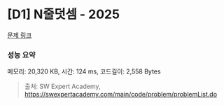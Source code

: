 # [D1] N줄덧셈 - 2025 

[문제 링크](https://swexpertacademy.com/main/code/problem/problemDetail.do?contestProbId=AV5QFZtaAscDFAUq) 

### 성능 요약

메모리: 20,320 KB, 시간: 124 ms, 코드길이: 2,558 Bytes



> 출처: SW Expert Academy, https://swexpertacademy.com/main/code/problem/problemList.do